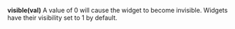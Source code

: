 <a name="visible"></a>**visible(val)**
A value of 0 will cause the widget to become invisible. Widgets have their visibility set to 1 by default. 
